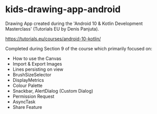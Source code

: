 # kids-drawing-app-android
Drawing App created during the 'Android 10 &amp; Kotlin Development Masterclass' (Tutorials EU by Denis Panjuta).

https://tutorials.eu/courses/android-10-kotlin/

Completed during Section 9 of the course which primarily focused on:
  
  - How to use the Canvas
  - Import & Export Images
  - Lines persisting on view
  - BrushSizeSelector
  - DisplayMetrics
  - Colour Palette
  - Snackbar, AlertDialog (Custom Dialog)
  - Permission Request
  - AsyncTask
  - Share Feature
